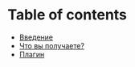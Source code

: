 # Table of contents

* [Введение](README.md)
* [Что вы получаете?](what-do-you-get.md)
* [Плагин](plugin.md)

